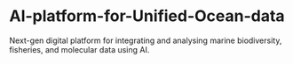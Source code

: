 # AI-platform-for-Unified-Ocean-data
Next-gen digital platform for integrating and analysing marine biodiversity, fisheries, and molecular data using AI.
